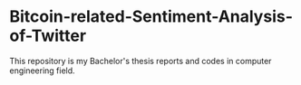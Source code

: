 # Bitcoin-related-Sentiment-Analysis-of-Twitter
This repository is my Bachelor's thesis reports and codes in computer engineering field.
